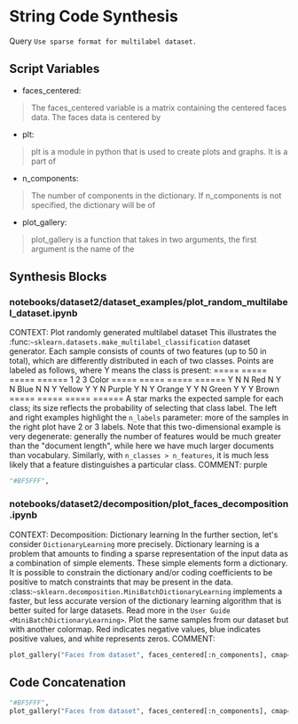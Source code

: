# String Code Synthesis
Query `Use sparse format for multilabel dataset.`
## Script Variables
- faces_centered:<br>
>The faces_centered variable is a matrix containing the centered faces data. The faces data is centered by
- plt:<br>
>plt is a module in python that is used to create plots and graphs. It is a part of
- n_components:<br>
>The number of components in the dictionary. If n_components is not specified, the dictionary will be of
- plot_gallery:<br>
>plot_gallery is a function that takes in two arguments, the first argument is the name of the
## Synthesis Blocks
### notebooks/dataset2/dataset_examples/plot_random_multilabel_dataset.ipynb
CONTEXT:   Plot randomly generated multilabel dataset  This illustrates the :func:`~sklearn.datasets.make_multilabel_classification` dataset
generator. Each sample consists of counts of two features (up to 50 in total), which are differently distributed in each of two classes.  Points are
labeled as follows, where Y means the class is present:  =====  =====  =====  ======   1      2      3    Color =====  =====  =====  ======   Y      N
N    Red   N      Y      N    Blue   N      N      Y    Yellow   Y      Y      N    Purple   Y      N      Y    Orange   Y      Y      N    Green   Y
Y      Y    Brown =====  =====  =====  ======  A star marks the expected sample for each class; its size reflects the probability of selecting that
class label.  The left and right examples highlight the ``n_labels`` parameter: more of the samples in the right plot have 2 or 3 labels.  Note that
this two-dimensional example is very degenerate: generally the number of features would be much greater than the "document length", while here we have
much larger documents than vocabulary. Similarly, with ``n_classes > n_features``, it is much less likely that a feature distinguishes a particular
class.  COMMENT: purple
```python
"#BF5FFF",
```

### notebooks/dataset2/decomposition/plot_faces_decomposition.ipynb
CONTEXT:  Decomposition: Dictionary learning  In the further section, let's consider `DictionaryLearning` more precisely. Dictionary learning is a
problem that amounts to finding a sparse representation of the input data as a combination of simple elements. These simple elements form a
dictionary. It is possible to constrain the dictionary and/or coding coefficients to be positive to match constraints that may be present in the data.
:class:`~sklearn.decomposition.MiniBatchDictionaryLearning` implements a faster, but less accurate version of the dictionary learning algorithm that
is better suited for large datasets. Read more in the `User Guide <MiniBatchDictionaryLearning>`.  Plot the same samples from our dataset but with
another colormap. Red indicates negative values, blue indicates positive values, and white represents zeros.   COMMENT:
```python
plot_gallery("Faces from dataset", faces_centered[:n_components], cmap=plt.cm.RdBu)
```

## Code Concatenation
```python
"#BF5FFF",
plot_gallery("Faces from dataset", faces_centered[:n_components], cmap=plt.cm.RdBu)
```
